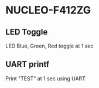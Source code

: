 # NUCLEO-F412ZG

## LED Toggle
LED Blue, Green, Red toggle at 1 sec

## UART printf
Print "TEST" at 1 sec using UART
